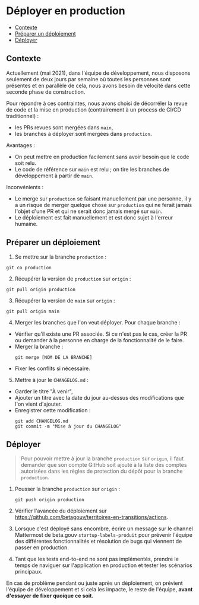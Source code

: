 # Déployer en production

- [Contexte](#contexte)
- [Préparer un déploiement](#préparer-un-déploiement)
- [Déployer](#déployer)

## Contexte

Actuellement (mai 2021), dans l'équipe de développement, nous disposons
seulement de deux jours par semaine où toutes les personnes sont présentes et en
parallèle de cela, nous avons besoin de vélocité dans cette seconde phase de
construction.

Pour répondre à ces contraintes, nous avons choisi de décorréler la revue de
code et la mise en production (contrairement à un process de CI/CD
traditionnel) :
  - les PRs revues sont mergées dans `main`,
  - les branches à déployer sont mergées dans `production`.

Avantages :
  - On peut mettre en production facilement sans avoir besoin que le code soit
    relu.
  - Le code de référence sur `main` est relu ; on tire les branches de
    développement à partir de `main`.

Inconvénients :
  - Le merge sur `production` se faisant manuellement par une personne, il y a
    un risque de merger quelque chose sur `production` qui ne ferait jamais
    l'objet d'une PR et qui ne serait donc jamais mergé sur `main`.
  - Le déploiement est fait manuellement et est donc sujet à l'erreur humaine.

## Préparer un déploiement

1. Se mettre sur la branche `production` :
```
git co production
```

2. Récupérer la version de `production` sur `origin` :
```
git pull origin production
```

3. Récupérer la version de `main` sur `origin` :
```
git pull origin main
```

4. Merger les branches que l'on veut déployer. Pour chaque branche :
  - Vérifier qu'il existe une PR associée. Si ce n'est pas le cas, créer la PR
    ou demander à la personne en charge de la fonctionnalité de le faire.
  - Merger la branche :
    ```
    git merge [NOM DE LA BRANCHE]
    ```
  - Fixer les conflits si nécessaire.

5. Mettre à jour le `CHANGELOG.md` :
  - Garder le titre "À venir",
  - Ajouter un titre avec la date du jour au-dessus des modifications que l'on
    vient d'ajouter.
  - Enregistrer cette modification :
    ```
    git add CHANGELOG.md
    git commit -m "Mise à jour du CHANGELOG"
    ```
## Déployer

> Pour pouvoir mettre à jour la branche `production` sur `origin`, il faut
> demander que son compte GitHub soit ajouté à la liste des comptes autorisées
> dans les règles de protection du dépôt pour la branche `production`.

1. Pousser la branche `production` sur `origin` :
   ```
   git push origin production
   ```
2. Vérifier l'avancée du déploiement sur
   https://github.com/betagouv/territoires-en-transitions/actions.

3. Lorsque c'est déployé sans encombre, écrire un message sur le channel
   Mattermost de beta.gouv `startup-labels-produit` pour prévenir l'équipe des
   différentes fonctionnalités et résolution de bugs qui viennent de passer en
   production.

4. Tant que les tests end-to-end ne sont pas implémentés, prendre le temps de
   naviguer sur l'application en production et tester les scénarios principaux.

En cas de problème pendant ou juste après un déploiement, on prévient l'équipe
de développement et si cela les impacte, le reste de l'équipe, **avant d'essayer
de fixer quoique ce soit.**
